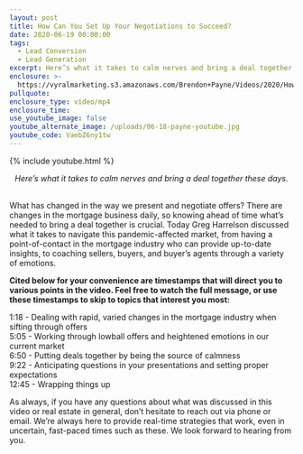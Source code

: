 ```yaml
---
layout: post
title: How Can You Set Up Your Negotiations to Succeed?
date: 2020-06-19 00:00:00
tags:
  - Lead Conversion
  - Lead Generation
excerpt: Here’s what it takes to calm nerves and bring a deal together these days.
enclosure: >-
  https://vyralmarketing.s3.amazonaws.com/Brendon+Payne/Videos/2020/How+Can+You+Set+Up+Your+Negotiations+to+Succeed_.mp4
pullquote:
enclosure_type: video/mp4
enclosure_time:
use_youtube_image: false
youtube_alternate_image: /uploads/06-18-payne-youtube.jpg
youtube_code: VaebZ6ny1tw
---
```


{% include youtube.html %}

<center><em>Here&rsquo;s what it takes to calm nerves and bring a deal together these days.</em></center>

<br>What has changed in the way we present and negotiate offers? There are changes in the mortgage business daily, so knowing ahead of time what’s needed to bring a deal together is crucial. Today Greg Harrelson discussed what it takes to navigate this pandemic-affected market, from having a point-of-contact in the mortgage industry who can provide up-to-date insights, to coaching sellers, buyers, and buyer’s agents through a variety of emotions.

**Cited below for your convenience are timestamps that will direct you to various points in the video. Feel free to watch the full message, or use these timestamps to skip to topics that interest you most:**

1:18 - Dealing with rapid, varied changes in the mortgage industry when sifting through offers<br>5:05 - Working through lowball offers and heightened emotions in our current market<br>6:50 - Putting deals together by being the source of calmness<br>9:22 - Anticipating questions in your presentations and setting proper expectations<br>12:45 - Wrapping things up

As always, if you have any questions about what was discussed in this video or real estate in general, don’t hesitate to reach out via phone or email. We’re always here to provide real-time strategies that work, even in uncertain, fast-paced times such as these. We look forward to hearing from you.